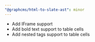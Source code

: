 ```yaml
---
"@graphcms/html-to-slate-ast": minor
---
```


- Add IFrame support 
- Add bold text support to table cells
- Add nested tags support to table cells

